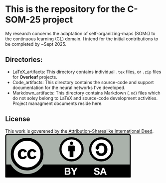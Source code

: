 # This is the repository for the C-SOM-25 project

My research concerns the adaptation of self-organizing-maps (SOMs) to the continuous learning (CL) domain. I intend for the initial contributions to be completed by ~Sept 2025.

## Directories:
- LaTeX_artifacts:
    This directory contains individual `.tex` files, or `.zip` files for **Overleaf** projects.
- Code_artifacts:
    This directory contains the source-code and support documentation for the neural networks I've developed.
- Markdown_artifacts:
    This directory contains Markdown (`.md`) files which do not soley belong to LaTeX and source-code development activities. Project managment documents reside here.

## License

This work is goverened by the [Attribution-Sharealike International Deed](https://creativecommons.org/licenses/by-sa/4.0/).
![CC_license_image](/resources/by-sa.png)